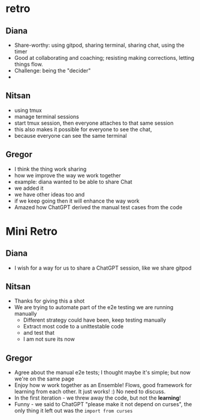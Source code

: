 # retro

## Diana

- Share-worthy: using gitpod, sharing terminal, sharing chat, using the timer
- Good at collaborating and coaching; resisting making corrections, letting things flow.
- Challenge: being the "decider"
- 

## Nitsan
- using tmux 
- manage terminal sessions
- start tmux session, then everyone attaches to that same session
- this also makes it possible for everyone to see the chat,
- because everyone can see the same terminal 


## Gregor
- I think the thing work sharing
- how we improve the way we work together
- example:  diana wanted to be able to share Chat
- we added it
- we have other ideas too and 
- if we keep going   then it will enhance the way work
- Amazed how ChatGPT derived the manual test cases from the code



# Mini Retro

## Diana
- I wish for a way for us to share a ChatGPT session, like we share gitpod

## Nitsan
- Thanks for giving this a shot
- We are trying to automate part of the e2e testing we are running manually
  - Different strategy could have been, keep testing manually
  - Extract most code to a unittestable code
  - and test that
  - I am not sure its now

## Gregor

- Agree about the manual e2e tests; I thought maybe it's simple; but now we're on the same page
- Enjoy how w work together as an Ensemble! Flows, good framework for learning from each other. It just works! :) No need to discuss.
- In the first iteration - we threw away the code, but not the **learning**!
- Funny - we said to ChatGPT "please make it not depend on curses", the only thing it left out was the `import from curses`